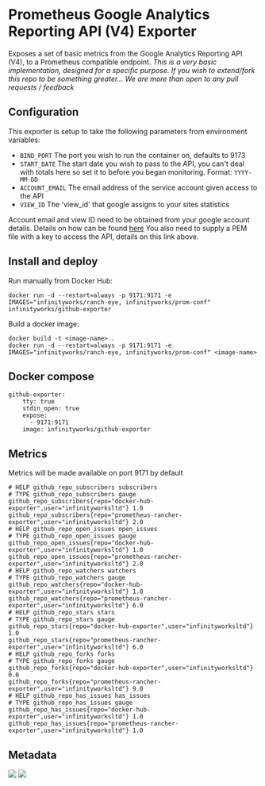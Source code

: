 # Prometheus Google Analytics Reporting API (V4) Exporter

Exposes a set of basic metrics from the Google Analytics Reporting API (V4), to a Prometheus compatible endpoint. 
*This is a very basic implementation, designed for a specific purpose. If you wish to extend/fork this repo to be something greater...  We are more than open to any pull requests / feedback*

## Configuration

This exporter is setup to take the following parameters from environment variables:
* `BIND_PORT` The port you wish to run the container on, defaults to 9173
* `START_DATE` The start date you wish to pass to the API, you can't deal with totals here so set it to before you began monitoring. Format: `YYYY-MM-DD`
* `ACCOUNT_EMAIL` The email address of the service account given access to the API
* `VIEW_ID` The 'view_id' that google assigns to your sites statistics

Account email and view ID need to be obtained from your google account details. Details on how can be found [here](https://developers.google.com/analytics/devguides/reporting/core/v4/) You also need to supply a PEM file with a key to access the API, details on this link above.

## Install and deploy

Run manually from Docker Hub:
```
docker run -d --restart=always -p 9171:9171 -e IMAGES="infinityworks/ranch-eye, infinityworks/prom-conf" infinityworks/github-exporter
```

Build a docker image:
```
docker build -t <image-name> .
docker run -d --restart=always -p 9171:9171 -e IMAGES="infinityworks/ranch-eye, infinityworks/prom-conf" <image-name>
```

## Docker compose

```
github-exporter:
    tty: true
    stdin_open: true
    expose:
      - 9171:9171
    image: infinityworks/github-exporter
```

## Metrics

Metrics will be made available on port 9171 by default

```
# HELP github_repo_subscribers subscribers
# TYPE github_repo_subscribers gauge
github_repo_subscribers{repo="docker-hub-exporter",user="infinityworksltd"} 1.0
github_repo_subscribers{repo="prometheus-rancher-exporter",user="infinityworksltd"} 2.0
# HELP github_repo_open_issues open_issues
# TYPE github_repo_open_issues gauge
github_repo_open_issues{repo="docker-hub-exporter",user="infinityworksltd"} 1.0
github_repo_open_issues{repo="prometheus-rancher-exporter",user="infinityworksltd"} 2.0
# HELP github_repo_watchers watchers
# TYPE github_repo_watchers gauge
github_repo_watchers{repo="docker-hub-exporter",user="infinityworksltd"} 1.0
github_repo_watchers{repo="prometheus-rancher-exporter",user="infinityworksltd"} 6.0
# HELP github_repo_stars stars
# TYPE github_repo_stars gauge
github_repo_stars{repo="docker-hub-exporter",user="infinityworksltd"} 1.0
github_repo_stars{repo="prometheus-rancher-exporter",user="infinityworksltd"} 6.0
# HELP github_repo_forks forks
# TYPE github_repo_forks gauge
github_repo_forks{repo="docker-hub-exporter",user="infinityworksltd"} 0.0
github_repo_forks{repo="prometheus-rancher-exporter",user="infinityworksltd"} 9.0
# HELP github_repo_has_issues has_issues
# TYPE github_repo_has_issues gauge
github_repo_has_issues{repo="docker-hub-exporter",user="infinityworksltd"} 1.0
github_repo_has_issues{repo="prometheus-rancher-exporter",user="infinityworksltd"} 1.0
```

## Metadata
[![](https://images.microbadger.com/badges/image/infinityworks/github-exporter.svg)](http://microbadger.com/images/infinityworks/github-exporter "Get your own image badge on microbadger.com") [![](https://images.microbadger.com/badges/version/infinityworks/github-exporter.svg)](http://microbadger.com/images/infinityworks/github-exporter "Get your own version badge on microbadger.com")
